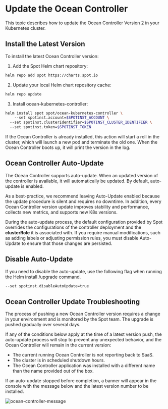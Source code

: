 <meta name=“robots” content=“noindex”>

# Update the Ocean Controller

This topic describes how to update the Ocean Controller Version 2 in your Kubernetes cluster. 

## Install the Latest Version 

To install the latest Ocean Controller version: 

1.  Add the Spot Helm chart repository: 

```bash
helm repo add spot https://charts.spot.io 
```

2.  Update your local Helm chart repository cache: 

```bash
helm repo update 
```

3.  Install ocean-kubernetes-controller: 

```bash
helm install spot spot/ocean-kubernetes-controller \ 
 	--set spotinst.account=$SPOTINST_ACCOUNT \ 
  --set spotinst.clusterIdentifier=$SPOTINST_CLUSTER_IDENTIFIER \ 
  --set spotinst.token=$SPOTINST_TOKEN 
```

If the Ocean Controller is already installed, this action will start a roll in the cluster, which will launch a new pod and terminate the old one. When the Ocean Controller boots up, it will print the version in the log. 


## Ocean Controller Auto-Update 

The Ocean Controller supports auto-update. When an updated version of the controller is available, it will automatically be updated. By default, auto-update is enabled. 

As a best-practice, we recommend leaving Auto-Update enabled because the update procedure is silent and requires no downtime. In addition, every Ocean Controller version update improves stability and performance, collects new metrics, and supports new K8s versions. 

During the auto-update process, the default configuration provided by Spot overrides the configurations of the controller deployment and the **clusterRole** it is associated with. If you require manual modifications, such as adding labels or adjusting permission rules, you must disable Auto-Update to ensure that those changes are persisted. 

## Disable Auto-Update 

If you need to disable the auto-update, use the following flag when running the Helm install /upgrade command. 

```bash
--set spotinst.disableAutoUpdate=true 
```
## Ocean Controller Update Troubleshooting

The process of pushing a new Ocean Controller version requires a change in your environment and is monitored by the Spot team. The upgrade is pushed gradually over several days. 

If any of the conditions below apply at the time of a latest version push, the auto-update process will stop to prevent any unexpected behavior, and the Ocean Controller will remain in the current version: 

*   The current running Ocean Controller is not reporting back to SaaS. 
*   The cluster is in scheduled shutdown hours. 
*   The Ocean Controller application was installed with a different name than the name provided out of the box. 

If an auto-update stopped before completion, a banner will appear in the console with the message below and the latest version number to be installed. 

![ocean-controller-message](https://github.com/spotinst/help/assets/159915991/7af1b435-079d-41b3-a022-17565608cd66)
